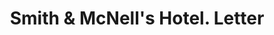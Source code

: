 ---
doi: 10.7916/D80G4X7P
date_other: '1900'
date_other_textual: 1900-1909
form: correspondence
genre:
- Letters (correspondence)
name:
- Smith & McNell's Hotel
object_in_context_url: https://biggert.cul.columbia.edu/items/view/ave_biggert_01121
subject_hierarchical_geographic:
- New York, New York, United States
subject_name:
- Smith & McNell's Hotel
title: Smith & McNell's Hotel. Letter
sort_title: Smith & McNell's Hotel. Letter
call_number: ave_biggert_01121
coordinates:
- 40.71277777777778,-74.00583333333333
pid: ave_biggert_01121
identifiers: ave_biggert_01121
thumbnail: https://derivativo-2.library.columbia.edu/iiif/2/ldpd:344885/full/!256,256/0/native.jpg
permalink: /biggert/ave_biggert_01121/
layout: iiif-image-page
---